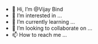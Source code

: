 - 👋 Hi, I’m @Vijay Bind
- 👀 I’m interested in ...
- 🌱 I’m currently learning ...
- 💞️ I’m looking to collaborate on ...
- 📫 How to reach me ...

<!---
Vijay-58/Vijay Bind is a ✨ special ✨ repository because its `README.md` (this file) appears on your GitHub profile.
You can click the Preview link to take a look at your changes.
--->
